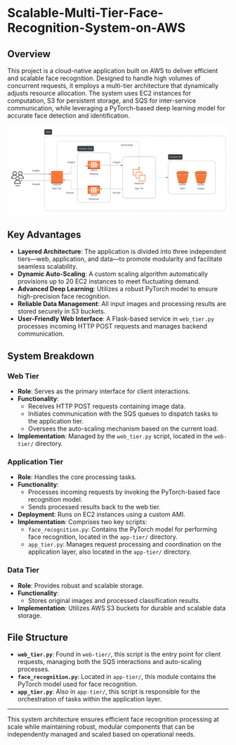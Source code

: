 # Scalable-Multi-Tier-Face-Recognition-System-on-AWS

## Overview
This project is a cloud-native application built on AWS to deliver efficient and scalable face recognition. Designed to handle high volumes of concurrent requests, it employs a multi-tier architecture that dynamically adjusts resource allocation. The system uses EC2 instances for computation, S3 for persistent storage, and SQS for inter-service communication, while leveraging a PyTorch-based deep learning model for accurate face detection and identification.

![System Architecture](architecture/scalable.png)

## Key Advantages
- **Layered Architecture**: The application is divided into three independent tiers—web, application, and data—to promote modularity and facilitate seamless scalability.
- **Dynamic Auto-Scaling**: A custom scaling algorithm automatically provisions up to 20 EC2 instances to meet fluctuating demand.
- **Advanced Deep Learning**: Utilizes a robust PyTorch model to ensure high-precision face recognition.
- **Reliable Data Management**: All input images and processing results are stored securely in S3 buckets.
- **User-Friendly Web Interface**: A Flask-based service in `web_tier.py` processes incoming HTTP POST requests and manages backend communication.

## System Breakdown

### Web Tier
- **Role**: Serves as the primary interface for client interactions.
- **Functionality**: 
  - Receives HTTP POST requests containing image data.
  - Initiates communication with the SQS queues to dispatch tasks to the application tier.
  - Oversees the auto-scaling mechanism based on the current load.
- **Implementation**: Managed by the `web_tier.py` script, located in the `web-tier/` directory.

### Application Tier
- **Role**: Handles the core processing tasks.
- **Functionality**: 
  - Processes incoming requests by invoking the PyTorch-based face recognition model.
  - Sends processed results back to the web tier.
- **Deployment**: Runs on EC2 instances using a custom AMI.
- **Implementation**: Comprises two key scripts:
  - `face_recognition.py`: Contains the PyTorch model for performing face recognition, located in the `app-tier/` directory.
  - `app_tier.py`: Manages request processing and coordination on the application layer, also located in the `app-tier/` directory.

### Data Tier
- **Role**: Provides robust and scalable storage.
- **Functionality**: 
  - Stores original images and processed classification results.
- **Implementation**: Utilizes AWS S3 buckets for durable and scalable data storage.

## File Structure
- **`web_tier.py`**: Found in `web-tier/`, this script is the entry point for client requests, managing both the SQS interactions and auto-scaling processes.
- **`face_recognition.py`**: Located in `app-tier/`, this module contains the PyTorch model used for face recognition.
- **`app_tier.py`**: Also in `app-tier/`, this script is responsible for the orchestration of tasks within the application layer.

---

This system architecture ensures efficient face recognition processing at scale while maintaining robust, modular components that can be independently managed and scaled based on operational needs.
